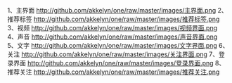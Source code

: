 1、主界面
http://github.com/akkelyn/one/raw/master/images/主界面.png
2、推荐标签
http://github.com/akkelyn/one/raw/master/images/推荐标签.png
3、视频
http://github.com/akkelyn/one/raw/master/images/视频界面.png
4、声音
http://github.com/akkelyn/one/raw/master/images/声音界面.png
5、文字
http://github.com/akkelyn/one/raw/master/images/文字界面.png
6、关注
http://github.com/akkelyn/one/raw/master/images/关注界面.png
7、登录界面
http://github.com/akkelyn/one/raw/master/images/登录界面.png
8、推荐关注
http://github.com/akkelyn/one/raw/master/images/推荐关注.png